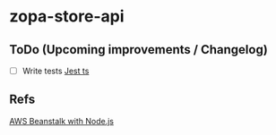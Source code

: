 # zopa-store-api

## ToDo (Upcoming improvements / Changelog)

- [ ] Write tests [Jest ts](https://kulshekhar.github.io/ts-jest/)

## Refs

[AWS Beanstalk with Node.js](https://docs.aws.amazon.com/elasticbeanstalk/latest/dg/create_deploy_nodejs.html)
